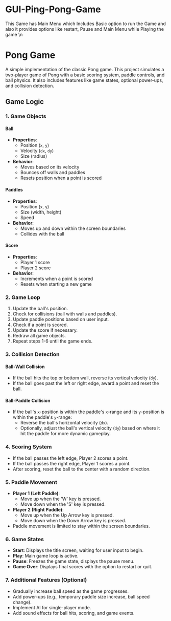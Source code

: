 # GUI-Ping-Pong-Game
This Game has Main Menu which Includes Basic option to run the Game and also it provides options like restart, Pause and Main Menu while  Playing the game \n

# Pong Game

A simple implementation of the classic Pong game. This project simulates a two-player game of Pong with a basic scoring system, paddle controls, and ball physics. It also includes features like game states, optional power-ups, and collision detection.

## Game Logic

### 1. Game Objects

#### Ball
- **Properties**:  
  - Position (`x`, `y`)  
  - Velocity (`dx`, `dy`)  
  - Size (radius)
- **Behavior**:  
  - Moves based on its velocity  
  - Bounces off walls and paddles  
  - Resets position when a point is scored

#### Paddles
- **Properties**:  
  - Position (`x`, `y`)  
  - Size (width, height)  
  - Speed
- **Behavior**:  
  - Moves up and down within the screen boundaries  
  - Collides with the ball

#### Score
- **Properties**:  
  - Player 1 score  
  - Player 2 score
- **Behavior**:  
  - Increments when a point is scored  
  - Resets when starting a new game

### 2. Game Loop
1. Update the ball's position.
2. Check for collisions (ball with walls and paddles).
3. Update paddle positions based on user input.
4. Check if a point is scored.
5. Update the score if necessary.
6. Redraw all game objects.
7. Repeat steps 1-6 until the game ends.

### 3. Collision Detection

#### Ball-Wall Collision
- If the ball hits the top or bottom wall, reverse its vertical velocity (`dy`).
- If the ball goes past the left or right edge, award a point and reset the ball.

#### Ball-Paddle Collision
- If the ball's `x`-position is within the paddle's `x`-range and its `y`-position is within the paddle's `y`-range:
  - Reverse the ball's horizontal velocity (`dx`).
  - Optionally, adjust the ball's vertical velocity (`dy`) based on where it hit the paddle for more dynamic gameplay.

### 4. Scoring System
- If the ball passes the left edge, Player 2 scores a point.
- If the ball passes the right edge, Player 1 scores a point.
- After scoring, reset the ball to the center with a random direction.

### 5. Paddle Movement
- **Player 1 (Left Paddle)**:  
  - Move up when the 'W' key is pressed.
  - Move down when the 'S' key is pressed.
- **Player 2 (Right Paddle)**:  
  - Move up when the Up Arrow key is pressed.
  - Move down when the Down Arrow key is pressed.
- Paddle movement is limited to stay within the screen boundaries.

### 6. Game States
- **Start**: Displays the title screen, waiting for user input to begin.
- **Play**: Main game loop is active.
- **Pause**: Freezes the game state, displays the pause menu.
- **Game Over**: Displays final scores with the option to restart or quit.

### 7. Additional Features (Optional)
- Gradually increase ball speed as the game progresses.
- Add power-ups (e.g., temporary paddle size increase, ball speed change).
- Implement AI for single-player mode.
- Add sound effects for ball hits, scoring, and game events.

